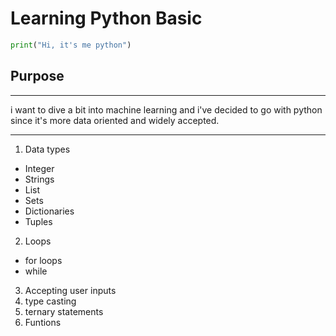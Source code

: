 # Learning Python Basic

```python
print("Hi, it's me python")
```
## **Purpose**
---
i want to dive a bit into machine learning and i've decided to go with python since it's more data oriented and widely accepted.

---
1. Data types
  * Integer
  * Strings
  * List
  * Sets
  * Dictionaries
  * Tuples
2. Loops
  * for loops
  * while
3. Accepting user inputs
4. type casting
5. ternary statements
6. Funtions